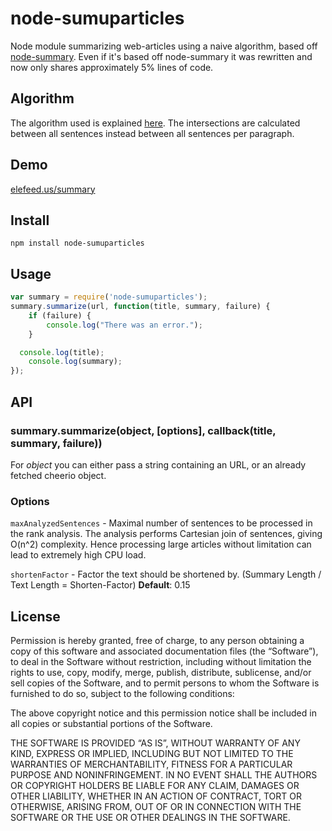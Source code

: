 # node-sumuparticles
Node module summarizing web-articles using a naive algorithm, based off [node-summary](https://github.com/jbrooksuk/node-summary/). Even if it's based off node-summary it was rewritten and now only shares approximately 5% lines of code.

## Algorithm
The algorithm used is explained [here](http://thetokenizer.com/2013/04/28/build-your-own-summary-tool/). The intersections are calculated between all sentences instead between all sentences per paragraph.

## Demo

[elefeed.us/summary](https://elefeed.us/summary)

## Install

```
npm install node-sumuparticles
```

## Usage

```javascript
var summary = require('node-sumuparticles');
summary.summarize(url, function(title, summary, failure) {
	if (failure) {
		console.log("There was an error.");
	}

  console.log(title);
	console.log(summary);
});
```

## API

### summary.summarize(object, [options], callback(title, summary, failure))

For *object* you can either pass a string containing an URL, or an already fetched cheerio object.

### Options

`maxAnalyzedSentences` - Maximal number of sentences to be processed in the rank analysis. The analysis performs Cartesian join of sentences, giving  O(n^2) complexity. Hence processing large articles without limitation can lead to extremely high CPU load.

`shortenFactor` - Factor the text should be shortened by. (Summary Length / Text Length = Shorten-Factor) **Default**: 0.15

## License

Permission is hereby granted, free of charge, to any person obtaining a copy of this software and associated documentation files (the “Software”), to deal in the Software without restriction, including without limitation the rights to use, copy, modify, merge, publish, distribute, sublicense, and/or sell copies of the Software, and to permit persons to whom the Software is furnished to do so, subject to the following conditions:

The above copyright notice and this permission notice shall be included in all copies or substantial portions of the Software.

THE SOFTWARE IS PROVIDED “AS IS”, WITHOUT WARRANTY OF ANY KIND, EXPRESS OR IMPLIED, INCLUDING BUT NOT LIMITED TO THE WARRANTIES OF MERCHANTABILITY, FITNESS FOR A PARTICULAR PURPOSE AND NONINFRINGEMENT. IN NO EVENT SHALL THE AUTHORS OR COPYRIGHT HOLDERS BE LIABLE FOR ANY CLAIM, DAMAGES OR OTHER LIABILITY, WHETHER IN AN ACTION OF CONTRACT, TORT OR OTHERWISE, ARISING FROM, OUT OF OR IN CONNECTION WITH THE SOFTWARE OR THE USE OR OTHER DEALINGS IN THE SOFTWARE.
